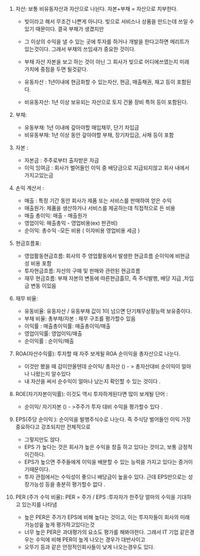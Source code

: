 1. 자산: 보통 비유동자산과 자산으로 나뉜다. 자본+부채 = 자산으로 치부한다.
    - 빚이라고 해서 무조건 나쁜게 아니다. 빚으로 서비스나 상품을 만드는데 쓰일 수 있기 때문이다. 결국  부채가 생겼지만
    - 그 이상의 수익을 낼 수 있는 곳에 투자를 하거나 개발을 한다고하면 메리트가 있는것이다. 그래서 부채의 쓰임새가 중요한 것이다.
    - 부채 자산 자본을 보고 하는 것이 아닌 그 회사가 빚으로 어디에쓰였는지 미래 가치에 중점을 두면 될것같다.
   
   
   - 유동자산 : 1년이내에 현금화할 수 있는자산, 현금, 매출채권, 재고 등이 포함된다. 
   - 비유동자산: 1년 이상 보유되는 자산으로 토지 건물 장비 특허 등이 포함된다. 

2. 부채: 
    - 유동부채: 1년 이내에 갚아야할 매입채무, 단기 차입금 
    - 비유동부채: 1년 이상 동안 갚아야할 부채, 장기차입금, 사채 등이 포함

3. 자본 : 
   - 자본금 : 주주로부터 출자받은 자금
   - 이익 잉여금 : 회사가 벌어들인 이익 중 배당금으로 지급되지않고 회사 내에서 가지고있는금

4. 손익 계산서 :
   - 매출 : 특정 기간 동안 회사가 제품 또는 서비스를 판매하여 얻은 수익
   - 매출원가: 제품을 생산하거나 서비스를 제공하는데 직접적으로 든 비용
   - 매출 총이익: 매출 - 매출원가
   - 영업이익: 매출총익 - 영업비용(ex) 판관비) 
   - 순이익: 총수익 -모든 비용 ( 이자비용 영업비용 세금 )

5. 현금흐름표: 
   - 영업활동현금흐름: 회사의 주 영업활동에서 발생한 현금흐름  순이익에 비현금성 비용 포함 
   - 투자현금흐름: 자산의 구매 및 판매와 관련된 현금흐름
   - 재무 현금흐름: 부채 자본의 변동에 따른현금흘므, 즉 주식발행, 배당 지급 ,차입금 변동 이있음
   
6. 재무 비율: 
   - 유동비율: 유동자산 / 유동부채   값이 1이 넘으면 단기채무상황능력 보유중이다.
   - 부채 비율: 총부채/자본 : 재무 구조를 평가할수 있음 
   - 이익률 : 매출총이익률: 매출총이익/매출
   - 영업이익률: 영업이익/매출
   - 순이익률 : 순이익/매출

7. ROA(자산수익률): 투자할 때 자주 보게될 ROA 순이익을 총자산으로 나눈다.
    - 이것만 봤을 때 감이안올텐데 순이익/ 총자산 () - > 총자산대비 순이익이 얼마나 나왔는지 알수있다
    - 내 자산을 써서 순수익이 얼마나 났는지 확인할 수 있는 것이다 .

8. ROE(자기자본이익률): 이것도 역시 투자하게된다면 많이 보게될 단어 :
   - 순이익/ 자기자본 () - >주주가 투자 대비 수익을 평가할수 있다 .

9. EPS(주당 순이익 ): 순이익을 발행주식수로 나눈다. 즉 주식당 벌어들인 이익 가장 중요하다고 강조되지만 전체적으로
    - 그렇지만도 않다. 
    - EPS 가 높다는 것은 회사가 높은 수익을 창출 하고 있다는 것이고, 보통 긍정적이긴하다. 
    - EPS가 높으면 주주들에게 이익을 배분할 수 있는 능력을 가지고 있다는 증거이기때문이다.
    - 투자 관점에서는 수익성이 좋으니 배당금이 높을수 있다. 근데 EPS만으로는 성장가능성 등을 충분히 평가할수 없다 .
   
10. PER (주가 수익 비율): PER = 주가 / EPS  :투자자가 한주당 얼마의 수익을 기대하고 있는지를 나타냄
    -  높은 PER은 주가가 EPS에 비해 높다는 것이고, 이는 투자자들이 회사의 미래 가능성읖 높게 평가하고있다는것 
    - 너무 높은 PER은 과대평가의 요소도 평가를 해봐야한다. 그래서 IT 기업 같은경우는 수익에 비해 PER이 높게 나오는 경우가 대반사이고
    - 오뚜기 등과 같은 안정적인회사들이 낮게 나오는경우도 있다. 